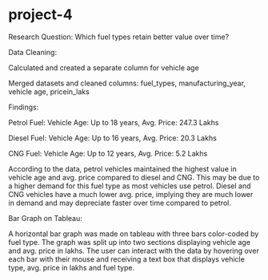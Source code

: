 # project-4
Research Question: Which fuel types retain better value over time?

Data Cleaning:

Calculated and created a separate column for vehicle age

Merged datasets and cleaned columns: fuel_types, manufacturing_year, vehicle age, pricein_laks

Findings:

Petrol Fuel: Vehicle Age: Up to 18 years, Avg. Price: 247.3 Lakhs

Diesel Fuel: Vehicle Age: Up to 16 years, Avg. Price: 20.3 Lakhs

CNG Fuel: Vehicle Age: Up to 12 years, Avg. Price: 5.2 Lakhs

According to the data, petrol vehicles maintained the highest value in vehicle age and avg. price compared to diesel and CNG. This may be due to a higher demand for this fuel type as most vehicles use petrol. Diesel and CNG vehicles have a much lower avg. price, implying they are much lower in demand and may depreciate faster over time compared to petrol.


Bar Graph on Tableau: 

A horizontal bar graph was made on tableau with three bars color-coded by fuel type. The graph was split up into two sections displaying vehicle age and avg. price in lakhs. The user can interact with the data by hovering over each bar with their mouse and receiving a text box that displays vehicle type, avg. price in lakhs and fuel type.


